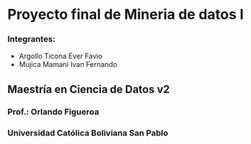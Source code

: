 # Proyecto final de Mineria de datos I
### Integrantes:
  - Argollo Ticona Ever Favio
  - Mujica Mamani Ivan Fernando
## Maestría en Ciencia de Datos v2
### Prof.: Orlando Figueroa
### Universidad Católica Boliviana San Pablo
